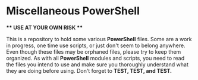 # Miscellaneous PowerShell
__** USE AT YOUR OWN RISK **__

This is a repository to hold some various __PowerShell__ files. Some are a work in progress, one time use scripts, or just don't seem to belong anywhere. Even though these files may be orphaned files, please try to keep them organized. As with all __PowerShell__ modules and scripts, you need to read the files you intend to use and make sure you thoroughly understand what they are doing before using. Don't forget to __TEST, TEST, and TEST.__